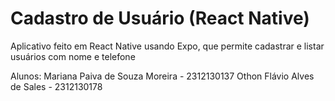 # Cadastro de Usuário (React Native)
Aplicativo feito em React Native usando Expo, que permite cadastrar e listar usuários com nome e telefone

Alunos:
Mariana Paiva de Souza Moreira - 2312130137
Othon Flávio Alves de Sales - 2312130178

